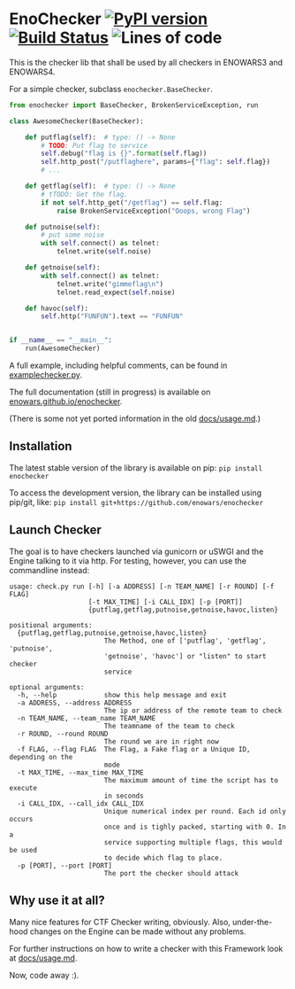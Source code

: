 # EnoChecker [![PyPI version](https://badge.fury.io/py/enochecker.svg)](https://pypi.org/project/enochecker) [![Build Status](https://github.com/enowars/enochecker/actions/workflows/pythonapp.yml/badge.svg?branch=main)](https://dev.azure.com/ENOFLAG/ENOWARS/_build) ![Lines of code](https://tokei.rs/b1/github/enowars/enochecker)

This is the checker lib that shall be used by all checkers in ENOWARS3 and ENOWARS4.

For a simple checker, subclass `enochecker.BaseChecker`.
```python
from enochecker import BaseChecker, BrokenServiceException, run

class AwesomeChecker(BaseChecker):

    def putflag(self):  # type: () -> None
        # TODO: Put flag to service
        self.debug("flag is {}".format(self.flag))
        self.http_post("/putflaghere", params={"flag": self.flag})
        # ...

    def getflag(self):  # type: () -> None
        # tTODO: Get the flag.
        if not self.http_get("/getflag") == self.flag:
            raise BrokenServiceException("Ooops, wrong Flag")

    def putnoise(self):
        # put some noise
        with self.connect() as telnet:
            telnet.write(self.noise)

    def getnoise(self):
        with self.connect() as telnet:
            telnet.write("gimmeflag\n")
            telnet.read_expect(self.noise)

    def havoc(self):
        self.http("FUNFUN").text == "FUNFUN"


if __name__ == "__main__":
    run(AwesomeChecker)
```

A full example, including helpful comments, can be found in [examplechecker.py](example/examplechecker.py).

The full documentation (still in progress) is available on [enowars.github.io/enochecker](https://enowars.github.io/enochecker/).

(There is some not yet ported information in the old [docs/usage.md](docs/usage.md).)

## Installation
The latest stable version of the library is available on pip: `pip install enochecker`

To access the development version, the library can be installed using pip/git, like:
`pip install git+https://github.com/enowars/enochecker`

## Launch Checker
The goal is to have checkers launched via gunicorn or uSWGI and the Engine talking to it via http.
For testing, however, you can use the commandline instead:

```
usage: check.py run [-h] [-a ADDRESS] [-n TEAM_NAME] [-r ROUND] [-f FLAG]
                    [-t MAX_TIME] [-i CALL_IDX] [-p [PORT]]
                    {putflag,getflag,putnoise,getnoise,havoc,listen}

positional arguments:
  {putflag,getflag,putnoise,getnoise,havoc,listen}
                        The Method, one of ['putflag', 'getflag', 'putnoise',
                        'getnoise', 'havoc'] or "listen" to start checker
                        service

optional arguments:
  -h, --help            show this help message and exit
  -a ADDRESS, --address ADDRESS
                        The ip or address of the remote team to check
  -n TEAM_NAME, --team_name TEAM_NAME
                        The teamname of the team to check
  -r ROUND, --round ROUND
                        The round we are in right now
  -f FLAG, --flag FLAG  The Flag, a Fake flag or a Unique ID, depending on the
                        mode
  -t MAX_TIME, --max_time MAX_TIME
                        The maximum amount of time the script has to execute
                        in seconds
  -i CALL_IDX, --call_idx CALL_IDX
                        Unique numerical index per round. Each id only occurs
                        once and is tighly packed, starting with 0. In a
                        service supporting multiple flags, this would be used
                        to decide which flag to place.
  -p [PORT], --port [PORT]
                        The port the checker should attack

````

## Why use it at all?

Many nice features for CTF Checker writing, obviously.
Also, under-the-hood changes on the Engine can be made without any problems.

For further instructions on how to write a checker with this Framework look at [docs/usage.md](docs/usage.md).

Now, code away :).
